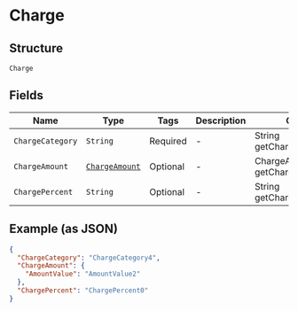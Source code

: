 
# Charge

## Structure

`Charge`

## Fields

| Name | Type | Tags | Description | Getter | Setter |
|  --- | --- | --- | --- | --- | --- |
| `ChargeCategory` | `String` | Required | - | String getChargeCategory() | setChargeCategory(String chargeCategory) |
| `ChargeAmount` | [`ChargeAmount`](../../doc/models/charge-amount.md) | Optional | - | ChargeAmount getChargeAmount() | setChargeAmount(ChargeAmount chargeAmount) |
| `ChargePercent` | `String` | Optional | - | String getChargePercent() | setChargePercent(String chargePercent) |

## Example (as JSON)

```json
{
  "ChargeCategory": "ChargeCategory4",
  "ChargeAmount": {
    "AmountValue": "AmountValue2"
  },
  "ChargePercent": "ChargePercent0"
}
```


